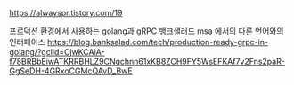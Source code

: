 https://alwayspr.tistory.com/19


프로덕션 환경에서 사용하는 golang과 gRPC
뱅크샐러드 msa 에서의 다른 언어와의 인터페이스 
https://blog.banksalad.com/tech/production-ready-grpc-in-golang/?gclid=CjwKCAiA-f78BRBbEiwATKRRBHLZ9CNqchnn61xKB8ZCH9FY5WsEFKAf7v2Fns2paR-GgSeDH-4GRxoCGMcQAvD_BwE


